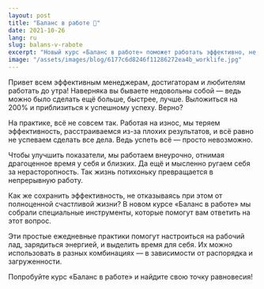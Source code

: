 ```yaml
---
layout: post
title: "Баланс в работе 🤸"
date: 2021-10-26
lang: ru
slug: balans-v-rabote
excerpt: "Новый курс «Баланс в работе» поможет работать эффективно, не отказываясь от полноценной счастливой жизни!"
image: "/assets/images/blog/6177c6d8246f11286272ea4b_worklife.jpg"
---
```


<p>Привет всем эффективным менеджерам, достигаторам и любителям работать до утра! Наверняка вы бываете недовольны собой — ведь можно было сделать ещё больше, быстрее, лучше. Выложиться на 200% и приблизиться к успешному успеху. Верно?</p><p>На практике, всё не совсем так. Работая на износ, мы теряем эффективность, расстраиваемся из-за плохих результатов, и всё равно не успеваем сделать все дела. Ведь успеть всё — просто невозможно.</p><p>Чтобы улучшить показатели, мы работаем внеурочно, отнимая драгоценное время у себя и близких. Да ещё и мысленно ругаем себя за нерасторопность. Так жизнь потихоньку превращается в непрерывную работу.</p><p>Как же сохранить эффективность, не отказываясь при этом от полноценной счастливой жизни? В новом курсе «Баланс в работе» мы собрали специальные инструменты, которые помогут вам ответить на этот вопрос.</p><p>Эти простые ежедневные практики помогут настроиться на рабочий лад, зарядиться энергией, и выделить время для себя. Их можно использовать в разных комбинациях — в зависимости от распорядка и загруженности.</p><p>Попробуйте курс «Баланс в работе» и найдите свою точку равновесия!</p>